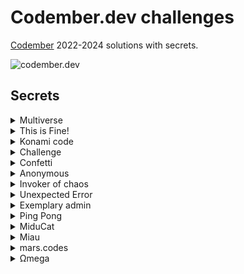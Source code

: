 # Codember.dev challenges

[Codember](https://codember.dev/) 2022-2024 solutions with secrets.

![codember.dev](https://github.com/user-attachments/assets/6ca32a4e-2f31-4a03-9698-91938b6c4c97)

## Secrets

<details>
    <summary>Multiverse</summary>
    <code> $ submit 1731456000000 </code>
</details>

<details>
    <summary>This is Fine!</summary>
    <code> $ submit this_is_fine </code>
</details>

<details>
    <summary>Konami code</summary>
    <p> Press UP, UP, DOWN, DOWN, LEFT, RIGHT, LEFT, RIGHT, B, and A </p>
</details>

<details>
    <summary>Challenge</summary>
    <code> $ submit s3cr3t_ch4114ng3 </code>
</details>

<details>
    <summary>Confetti</summary>
    <code> $ confetti </code>
</details>

<details>
    <summary>Anonymous</summary>
    <code> $ sudo e3b0c44298fc1c149afbf4c8996fb </code> <br />
    <code> $ userdel anonymous </code>
</details>

<details>
    <summary>Invoker of chaos</summary>
    <code> $ submit :(){ :|:& };: </code>
</details>

<details>
    <summary>Unexpected Error</summary>
    <code> $ submit multiversal_secret </code>
</details>

<details>
    <summary>Exemplary admin</summary>
    <code> $ sudo e3b0c44298fc1c149afbf4c8996fb </code> <br />
    <code> $ enable ping </code>
</details>

<details>
    <summary>Ping Pong</summary>
    <code> $ ping midu.dev </code>
</details>

<details>
    <summary>MiduCat</summary>
    <code> $ submit midugato </code>
</details>

<details>
    <summary>Miau</summary>
    <code> $ submit losmetadatosdelgato </code>
</details>

<details>
    <summary>mars.codes</summary>
    <code> $ submit 5.4S-137.8E </code>
</details>

<details>
    <summary> Ωmega</summary>
    <code> $ twitch </code>
</details>
